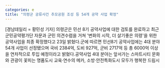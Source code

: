 ```yaml
---
categories: e
title: "의령군 궁류사건 추모공원 조성 등 54개 공약 사업 확정"
---
```

[경남데일리 = 황민성 기자] 의령군은 민선 8기 공약사업에 대한 검토를 완료하고 최근 군민공약평가단 자문과 군민 의견수렴을 거쳐 &#39;변화의 시작, 더 살기좋은 의령&#39;을 위한 공약사업을 최종 확정했다고 23일 밝혔다.군에 따르면 민선8기 공약사업에는 4대 분야 54개 사업이 선정됐으며 국비 2384억, 도비 927억, 군비 2717억 등 총 6000억 이상을 연차적으로 투입 예정이라고 밝혔다.공약사업 4대 분야는 앞서가는 스마트시티 문화와 관광이 꽃피는 명품도시 교육·연수의 메카, 소방·안전특화도시 모두가 행복한 드림시